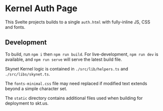 # Kernel Auth Page

This Svelte projects builds to a single `auth.html` with fully-inline JS, CSS and fonts.

## Development

To build, run `npm i` then `npm run build`. For live-development, `npm run dev` is available, and `npm run serve` will serve the latest build file.

Skynet Kernel logic is contained in `./src/lib/helpers.ts` and `./src/libs/skynet.ts`.

The `fonts-minimal.css` file may need replaced if modified text extends beyond a simple character set.

The `static` directory contains additional files used when building for deployment to skt.us.
